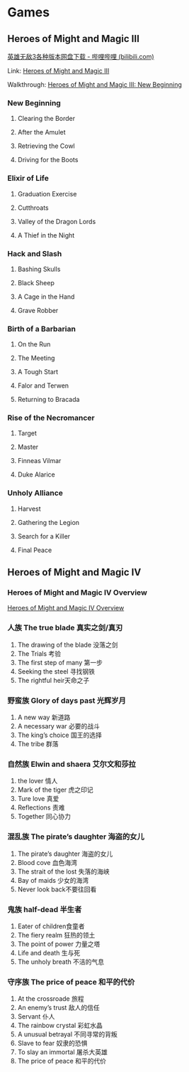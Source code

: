 # Games

## Heroes of Might and Magic III

[英雄无敌3各种版本网盘下载 - 哔哩哔哩 (bilibili.com)](https://www.bilibili.com/read/cv9473168/)

Link: [Heroes of Might and Magic III](https://strategywiki.org/wiki/Heroes_of_Might_and_Magic_III:_The_Shadow_of_Death)

Walkthrough: [Heroes of Might and Magic III: New Beginning](https://strategywiki.org/wiki/Heroes_of_Might_and_Magic_III:_The_Shadow_of_Death/New_Beginning)

### New Beginning

1. Clearing the Border

2. After the Amulet

3. Retrieving the Cowl

4. Driving for the Boots

### Elixir of Life

1. Graduation Exercise

2. Cutthroats

3. Valley of the Dragon Lords

4. A Thief in the Night

### Hack and Slash

1. Bashing Skulls

2. Black Sheep

3. A Cage in the Hand

4. Grave Robber

### Birth of a Barbarian

1. On the Run

2. The Meeting

3. A Tough Start

4. Falor and Terwen

5. Returning to Bracada

### Rise of the Necromancer

1. Target

2. Master

3. Finneas Vilmar

4. Duke Alarice

### Unholy Alliance

1. Harvest

2. Gathering the Legion

3. Search for a Killer

4. Final Peace



## Heroes of Might and Magic IV

### Heroes of Might and Magic IV Overview

[Heroes of Might and Magic IV Overview](http://www.heroesofmightandmagic.com/heroes4/heroesofmightandmagic4iv.shtml)

### 人族 The true blade 真实之剑/真刃

1. The drawing of the blade 没落之剑
2. The Trials 考验
3. The first step of many 第一步
4. Seeking the steel 寻找钢铁
5. The rightful heir天命之子

### 野蛮族 Glory of days past 光辉岁月
1. A new way 新道路
2. A necessary war 必要的战斗
3. The king’s choice 国王的选择
4. The tribe 群落

### 自然族 Elwin and shaera 艾尔文和莎拉
1. the lover 情人
2. Mark of the tiger 虎之印记
3. Ture love 真爱
4. Reflections 责难
5. Together 同心协力

### 混乱族 The pirate’s daughter 海盗的女儿
1. The pirate’s daughter 海盗的女儿
2. Blood cove 血色海湾
3. The strait of the lost 失落的海峡
4. Bay of maids 少女的海湾
5. Never look back不要往回看

### 鬼族 half-dead 半生者
1. Eater of children食童者
2. The fiery realm 狂热的领土
3. The point of power 力量之塔
4. Life and death 生与死
5. The unholy breath 不洁的气息

### 守序族 The price of peace 和平的代价
1. At the crossroade 旅程
2. An enemy’s trust 敌人的信任
3. Servant 仆人
4. The rainbow crystal 彩虹水晶
5. A unusual betrayal 不同寻常的背叛
6. Slave to fear 奴隶的恐惧
7. To slay an immortal 屠杀大英雄
8. The price of peace 和平的代价